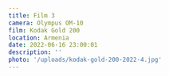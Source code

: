 ```yaml
---
title: Film 3
camera: Olympus OM-10
film: Kodak Gold 200
location: Armenia
date: 2022-06-16 23:00:01
description: ''
photo: '/uploads/kodak-gold-200-2022-4.jpg'
---
```

